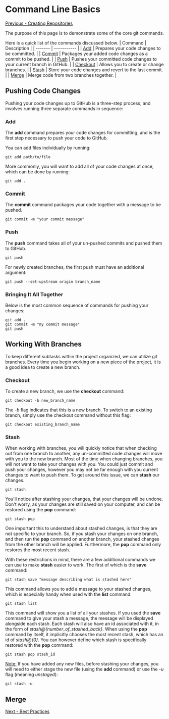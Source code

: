# Command Line Basics

[Previous - Creating Repositories](./creating_repo.md)

The purpose of this page is to demonstrate some of the core git commands.

Here is a quick list of the commands discussed below.
| Command | Description |
| ------- | ----------- |
| [Add](Add) | Prepares your code changes to be committed. |
| [Commit](Commit) | Packages your added code changes as a commit to be pushed. |
| [Push](Push) | Pushes your committed code changes to your current branch in GitHub. |
| [Checkout](Checkout) | Allows you to create or change branches. |
| [Stash](Stash) | Store your code changes and revert to the last commit. |
| [Merge](Merge) | Merge code from two branches together. |

## Pushing Code Changes

Pushing your code changes up to GitHub is a three-step process, and involves running three separate commands in sequence:

### Add

The **add** command prepares your code changes for committing, and is the first step necessary to push your code to GitHub.

You can add files individually by running:

`git add path/to/file`

More commonly, you will want to add all of your code changes at once, which can be done by running:

`git add .`

### Commit

The **commit** command packages your code together with a message to be pushed.

`git commit -m "your commit message"`

### Push

The **push** command takes all of your un-pushed commits and pushed them to GitHub.

`git push`

For newly created branches, the first push must have an additional argument:

`git push --set-upstream origin branch_name`

### Bringing It All Together

Below is the most common sequence of commands for pushing your changes:

```
git add .
git commit -m "my commit message"
git push
```

## Working With Branches

To keep different subtasks within the project organized, we can utilize git branches.
Every time you begin working on a new piece of the project, it is a good idea to
create a new branch.

### Checkout

To create a new branch, we use the **checkout** command:

`git checkout -b new_branch_name`

The *-b* flag indicates that this is a new branch. To switch to an existing branch,
simply use the checkout command without this flag:

`git checkout existing_branch_name`

### Stash

When working with branches, you will quickly notice that when checking out from
one branch to another, any un-committed code changes will move with you to the new
branch. Most of the time when changing branches, you will not want to take your changes
with you. You could just commit and push your changes, however you may not be far enough
with you current changes to want to push them. To get around this issue, we can
**stash** our changes.

`git stash`

You'll notice after stashing your changes, that your changes will be undone.
Don't worry, as your changes are still saved on your computer, and can be restored
using the **pop** command:

`git stash pop`

One important this to understand about stashed changes, is that they are not
specific to your branch. So, if you stash your changes on one branch, and then
run the **pop** command on another branch, your stashed changes from the other branch
will be applied. Furthermore, the **pop** command only restores the most recent stash.

With these restrictions in mind, there are a few additional commands we can use
to make **stash** easier to work. The first of which is the **save** command:

`git stash save "message describing what is stashed here"`

This command allows you to add a message to your stashed changes, which is especially
handy when used with the **list** command:

`git stash list`

This command will show you a list of all your stashes. If you used the **save**
command to give your stash a message, the message will be displayed alongside each
stash. Each stash will also have an id associated with it, in the form of
*stash@{number_of_stashed_back}*. When using the **pop** command by itself, it implicitly
chooses the most recent stash, which has an id of *stash@{0}*. You can however
define which stash is specifically restored with the **pop** command:

`git stash pop stash_id`

<span style="text-decoration: underline">Note:</span> If you have added any new 
files, before stashing your changes, you will need to either stage the new file
(using the **add** command) or use the *-u* flag (meaning *unstaged*):

`git stash -u`

## Merge

[Next - Best Practices](./best_practices.md)
